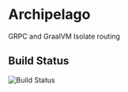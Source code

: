 # Archipelago
GRPC and GraalVM Isolate routing

## Build Status
![Build Status](https://github.com/Hellblazer/archipelago/actions/workflows/maven.yml/badge.svg)

